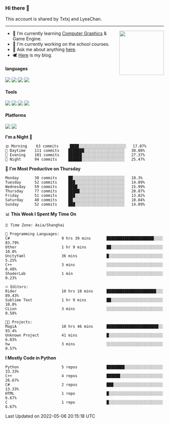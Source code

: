 ### Hi there 👋

This account is shared by Txtxj and LyeaChan.

---

<img align="right" height="141" src="https://github-readme-stats.vercel.app/api?username=txtxj&theme=tokyonight&show_icons=true&count_private=true">

- 🌱 I’m currently learning [Computer Graphics](https://github.com/txtxj/GAMES101) & Game Engine.
- 🐶 I'm currently working on the school courses.
- 💬 Ask me about anything [here](https://github.com/txtxj/txtxj/issues).
- 🕊️ [Here](https://txtxj.top) is my blog.

#### languages

![](https://img.shields.io/badge/C++-00599C?logo=cplusplus&logoColor=fff)
![](https://img.shields.io/badge/Python-3e74a2?logo=python&logoColor=fff)
![](https://img.shields.io/badge/C%23-239120?logo=csharp&logoColor=fff)
![](https://img.shields.io/badge/C-A8B9CC?logo=c&logoColor=555)


#### Tools

![](https://img.shields.io/badge/JetBrains-000000?logo=jetbrains&logoColor=fff)
![](https://img.shields.io/badge/SublimeText_3-FF9800?logo=sublimetext&logoColor=fff)
![](https://img.shields.io/badge/UE_4-0E1128?logo=unrealengine&logoColor=fff)
![](https://img.shields.io/badge/unity-FFFFFF?logo=unity&logoColor=000)

#### Platforms

![](https://img.shields.io/badge/Ubuntu_20.04-E95420?logo=ubuntu&logoColor=fff)
![](https://img.shields.io/badge/Windows_10-0078D6?logo=windows&logoColor=fff)


<!--START_SECTION:waka-->
**I'm a Night 🦉** 

```text
🌞 Morning    63 commits     ████░░░░░░░░░░░░░░░░░░░░░   17.07% 
🌆 Daytime    111 commits    ███████░░░░░░░░░░░░░░░░░░   30.08% 
🌃 Evening    101 commits    ██████░░░░░░░░░░░░░░░░░░░   27.37% 
🌙 Night      94 commits     ██████░░░░░░░░░░░░░░░░░░░   25.47%

```
📅 **I'm Most Productive on Thursday** 

```text
Monday       38 commits     ██░░░░░░░░░░░░░░░░░░░░░░░   10.3% 
Tuesday      52 commits     ███░░░░░░░░░░░░░░░░░░░░░░   14.09% 
Wednesday    59 commits     ████░░░░░░░░░░░░░░░░░░░░░   15.99% 
Thursday     77 commits     █████░░░░░░░░░░░░░░░░░░░░   20.87% 
Friday       51 commits     ███░░░░░░░░░░░░░░░░░░░░░░   13.82% 
Saturday     40 commits     ██░░░░░░░░░░░░░░░░░░░░░░░   10.84% 
Sunday       52 commits     ███░░░░░░░░░░░░░░░░░░░░░░   14.09%

```


📊 **This Week I Spent My Time On** 

```text
⌚︎ Time Zone: Asia/Shanghai

💬 Programming Languages: 
C#                       9 hrs 39 mins       █████████████████████░░░░   83.79% 
Other                    1 hr 9 mins         ██░░░░░░░░░░░░░░░░░░░░░░░   10.0% 
UnityYaml                36 mins             █░░░░░░░░░░░░░░░░░░░░░░░░   5.25% 
C++                      3 mins              ░░░░░░░░░░░░░░░░░░░░░░░░░   0.48% 
ShaderLab                1 min               ░░░░░░░░░░░░░░░░░░░░░░░░░   0.23%

🔥 Editors: 
Rider                    10 hrs 18 mins      ██████████████████████░░░   89.43% 
Sublime Text             1 hr 9 mins         ██░░░░░░░░░░░░░░░░░░░░░░░   10.0% 
CLion                    3 mins              ░░░░░░░░░░░░░░░░░░░░░░░░░   0.58%

🐱‍💻 Projects: 
MagiA                    10 hrs 46 mins      ███████████████████████░░   93.4% 
Unknown Project          41 mins             █░░░░░░░░░░░░░░░░░░░░░░░░   6.03% 
hw                       3 mins              ░░░░░░░░░░░░░░░░░░░░░░░░░   0.57%

```

**I Mostly Code in Python** 

```text
Python                   5 repos             ████████░░░░░░░░░░░░░░░░░   33.33% 
C++                      4 repos             ██████░░░░░░░░░░░░░░░░░░░   26.67% 
C#                       2 repos             ███░░░░░░░░░░░░░░░░░░░░░░   13.33% 
HTML                     1 repo              █░░░░░░░░░░░░░░░░░░░░░░░░   6.67% 
C                        1 repo              █░░░░░░░░░░░░░░░░░░░░░░░░   6.67%

```



 Last Updated on 2022-05-06 20:15:18 UTC
<!--END_SECTION:waka-->

